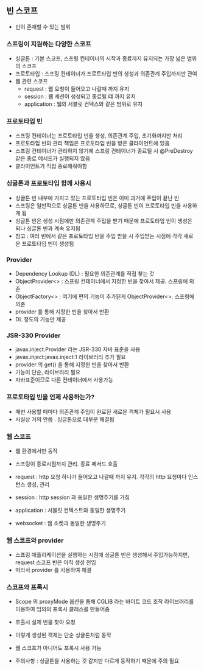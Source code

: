## 빈 스코프

- 빈이 존재할 수 있는 범위

### 스프링이 지원하는 다양한 스코프

- 싱글톤 : 기본 스코프, 스프링 컨테이너의 시작과 종료까지 유지되는 가장 넓은 범위의 스코프
- 프로토타입 : 스프링 컨테이너가 프로토타입 빈의 생성과 의존관계 주입까지만 관여
- 웹 관련 스코프
  - request : 웹 요청이 들어오고 나갈때 까지 유지
  - session : 웹 세션이 생성되고 종료될 떄 까지 유지
  - application : 웹의 서블릿 컨텍스와 같은 범위로 유지

### 프로토타입 빈

- 스프링 컨테이너는 프로토타입 빈을 생성, 의존관계 주입, 초기화까지만 처리
- 프로토타입 빈의 관리 책임은 프로토타입 빈을 받은 클라이언트에 있음
- 스프링 컨테이너가 관리하지 않기에 스프링 컨테이너가 종료될 시 @PreDestroy 같은 종료 메서드가 실행되지 않음
- 클라이언트가 직접 종료해줘야함

### 싱글톤과 프로토타입 함께 사용시

- 싱글톤 빈 내부에 가지고 있는 프로토타입 빈은 이미 과거에 주입이 끝난 빈
- 스프링은 일반적으로 싱글톤 빈을 사용하므로, 싱글톤 빈이 프로토타입 빈을 사용하게 됨
- 싱글톤 빈은 생성 시점에만 의존관계 주입을 받기 때문에 프로토타입 빈이 생성은 되나 싱글톤 빈과 계속 유지됨
- 참고 : 여러 빈에서 같은 프로토타입 빈을 주입 받을 시 주입받는 시점에 각각 새로운 프로토타입 빈이 생성됨

### Provider

- Dependency Lookup (DL) : 필요한 의존관계를 직접 찾는 것
- ObjectProvider<> : 스프링 컨테이너에서 지정한 빈을 찾아서 제공. 스프링에 의존
- ObjectFactory<> : 여기에 편의 기능이 추가된게 ObjectProvider<>. 스프링에 의존
- provider 를 통해 지정한 빈을 찾아서 반환
- DL 정도의 기능만 제공

### JSR-330 Provider

- javax.inject.Provider 라는 JSR-330 자바 표준을 사용
- javax.inject:javax.inject:1 라이브러리 추가 필요
- provider 의 get() 을 통해 지정한 빈을 찾아서 반환 
- 기능이 단순, 라이브러리 필요
- 자바표준이므로 다른 컨테이너에서 사용가능

### 프로토타입 빈을 언제 사용하는가?

- 매번 사용할 때마다 의존관계 주입이 완료된 새로운 객체가 필요시 사용
- 사실상 거의 안씀 . 싱글톤으로 대부분 해결됨

### 웹 스코프

- 웹 환경에서만 동작
- 스프링이 종료시점까지 관리. 종료 메서드 호출

- request : http 요청 하나가 들어오고 나갈때 까지 유지. 각각의 http 요청마다 인스턴스 생성, 관리
- session : http session 과 동일한 생명주기를 가짐
- application : 서블릿 컨텍스트와 동일한 생명주기
- websocket : 웹 소켓과 동일한 생명주기

### 웹 스코프와 provider

- 스프링 애플리케이션을 실행하는 시점에 싱글톤 빈은 생성해서 주입가능하지만, request 스코프 빈은 아직 생성 전임
- 따라서 provider 를 사용하여 해결

### 스코프와 프록시

- Scope 의 proxyMode 옵션을 통해 CGLIB 라는 바이트 코드 조작 라이브러리를 이용하여 임의의 프록시 클래스를 만들어줌
- 호출시 실제 빈을 찾아 요청
- 이렇게 생성된 객체는 단순 싱글톤처럼 동작
- 웹 스코프가 아니어도 프록시 사용 가능

- 주의사항 : 싱글톤을 사용하는 것 같지만 다르게 동작하기 때문에 주의 필요